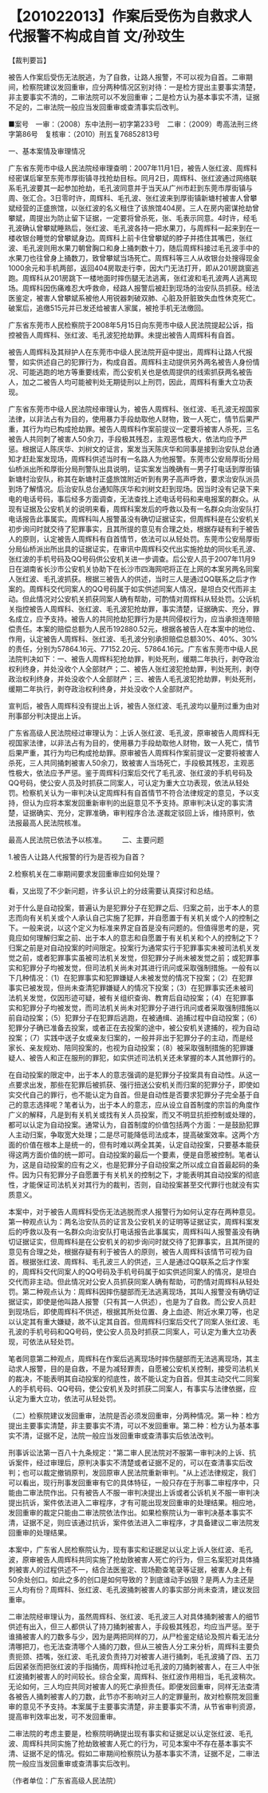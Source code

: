 # 【201022013】作案后受伤为自救求人代报警不构成自首 文/孙玟生

【裁判要旨】

被告人作案后受伤无法脱逃，为了自救，让路人报警，不可以视为自首。二审期间，检察院建议发回重审，应分两种情况区别对待：一是检方提出主要事实清楚，非主要事实不清的，二审法院可以不发回重审；二是检方认为基本事实不清，证据不足的，二审法院一般应当发回重审或查清事实后改判。

■案号　一审：（2008）东中法刑一初字第233号　二审：（2009）粤高法刑三终字第86号　复核审：（2010）刑五复76852813号

一、基本案情及审理情况

广东省东莞市中级人民法院经审理查明：2007年11月1日，被告人张红波、周辉科经密谋后窜至东莞市厚街镇寻找抢劫目标。同月2日，周辉科、张红波通过网络联系毛孔波要其一起参加抢劫，毛孔波同意并于当天从广州市赶到东莞市厚街镇与周、张汇合。3日零时许，周辉科、毛孔波、张红波来到厚街镇新塘村被害人曾攀斌经营的正盛旅馆，以张红波的名义租住了该旅馆404房。三人在房内密谋抢劫曾攀斌，周提出为防止留下证据，一定要将曾杀死，张、毛表示同意。4时许，经毛孔波确认曾攀斌睡熟后，张红波、毛孔波各持一把水果刀，与周辉科一起来到在一楼收银台睡觉的曾攀斌身边。周辉科上前卡住曾攀斌的脖子并捂住其嘴巴，张红波、毛孔波则用水果刀朝曾胸口和身上捅刺数十刀，随后周辉科接过毛孔波手中的水果刀也往曾身上捅数刀，致曾攀斌当场死亡。周辉科等三人从收银台处搜得现金1000余元和手机两部，返回404房取走行李，因大门无法打开，即从201房跳窗逃跑。周辉科从201房跳下一楼地面时摔伤腿无法逃离，张红波和毛孔波两人逃离现场。周辉科因伤痛难忍大呼救命，经路人报警后被赶到现场的治安队员抓获。经法医鉴定，被害人曾攀斌系被他人用锐器刺破双肺、心脏及肝脏致失血性休克死亡。破案后，追缴515元并已发还给被害人家属，被抢手机无法缴回。

广东省东莞市人民检察院于2008年5月15日向东莞市中级人民法院提起公诉，指控被告人周辉科、张红波、毛孔波犯抢劫罪。未提出被告人周辉科有自首。

被告人周辉科及其辩护人在东莞市中级人民法院开庭中提出，周辉科让路人代报警，如实供述自己的犯罪行为，构成自首。周辉科主动提供另外两名被告人身份情况、可能逃跑的地方等重要线索，而公安机关也是依周提供的线索抓获两名被告人，加之二被告人均可能被判处无期徒刑以上刑罚，因此，周辉科有重大立功表现。

广东省东莞市中级人民法院经审理认为，被告人周辉科、张红波、毛孔波无视国家法律，以非法占有为目的，使用暴力手段劫取他人财物，致一人死亡，情节后果严重，其行为均已构成抢劫罪。被告人周辉科作案前提议一定要将被害人杀死，三名被告人共同刺了被害人50余刀，手段极其残忍，主观恶性极大，依法均应予严惩。根据证人陈庆华、刘树文的证言，案发当天陈庆华和同事是接到治安队总台通知才赶赴案发现场，周辉科供述当时有一名路人为他报警。东莞市公安局厚街分局仙桥派出所和厚街分局刑警队出具说明，证实案发当晚确有一男子打电话到厚街镇新塘村治安队，称其在新塘村正盛旅馆附近听到有男子高声呼救，要求治安队派员到场了解情况。后治安队总台通知陈庆华和刘树文赶到现场。因当时没有记录下来电的电话号码，事后经多方面调查，无法查找上述电话号码和来电报案的群众。从现有证据及公安机关的说明来看，周辉科案发后的呼救以及有一名群众向治安队打电话报告此事属实。周辉科叫人报警虽没有确切证据证实，但周辉科是在公安机关初步询问时就交待了犯罪事实，且其所提的意见有合理之处，根据存疑有利于被告人的原则，认定被告人周辉科有自首情节，依法可以从轻处罚。东莞市公安局厚街分局仙桥派出所出具的证据证实，在审讯中周辉科交代出实施抢劫的同伙毛孔波、张红波的手机号码及QQ号码供公安机关进一步调查。后公安人员于2007年11月9日在湖南省长沙市公安机关协助下在长沙市四海网吧将正在上网的本案另两名同案人张红波、毛孔波抓获。根据三被告人的供述，当时三人是通过QQ联系之后才作案的。周辉科交代同案人的QQ号码属于如实供述同案人情况，是坦白交代而非主动。但此情况对公安机关抓获同案人确有帮助，可酌情对周辉科从轻处罚。公诉机关指控被告人周辉科、张红波、毛孔波犯抢劫罪，事实清楚，证据确实、充分，罪名成立，应予支持。被告人的共同抢劫犯罪行为是共同侵权行为，应当承担连带赔偿责任。本案的赔偿总额为人民币192880.52元，根据各被告人在本案中的地位、作用，认定被告人周辉科、张红波、毛孔波分别承担赔偿总额30%、40%、30%的责任，分别为57864.16元、77152.20元、57864.16元。广东省东莞市中级人民法院判决如下：一、被告人周辉科犯抢劫罪，判处死刑，缓期二年执行，剥夺政治权利终身，并处没收个人全部财产；二、被告人张红波犯抢劫罪，判处死刑，剥夺政治权利终身，并处没收个人全部财产；三、被告人毛孔波犯抢劫罪，判处死刑，缓期二年执行，剥夺政治权利终身，并处没收个人全部财产。

宣判后，被告人周辉科没有提出上诉，被告人张红波、毛孔波均以量刑过重为由对刑事部分判决提出上诉。

广东省高级人民法院经过审理认为：上诉人张红波、毛孔波，原审被告人周辉科无视国家法律，以非法占有为目的，使用暴力手段劫取他人财物，致一人死亡，情节后果严重，其行为均已构成抢劫罪。原审被告人周辉科作案前提议一定要将被害人杀死，三人共同捅刺被害人50余刀，致被害人当场死亡，手段极其残忍，主观恶性极大，依法应予严惩。鉴于周辉科归案后交代了毛孔波、张红波的手机号码及QQ号码，使公安人员及时抓获二同案人，可认定为重大立功表现，依法从轻处罚。检察机关认为一审判决认定周辉科有自首情节不符合法律规定的意见，予以支持，但认为应将本案发回重新审判的出庭意见不予支持。原审判决认定的事实清楚，证据确实、充分，定罪准确，审判程序合法.遂裁定驳回上诉，维持原判，依法报最高人民法院核准。

最高人民法院已依法予以核准。 　　二、主要问题

1.被告人让路人代报警的行为是否视为自首？

2.检察机关在二审期间要求发回重审应如何处理？

看，又出现了不少新问题，许多认识上的分歧需要认真探讨和总结。

对于什么是自动投案，普遍认为是犯罪分子在犯罪之后、归案之前，出于本人的意志而向有关机关或个人承认自己实施了犯罪，并自愿置于有关机关或个人的控制之下。一般来说，以这个定义为标准来界定自首是没有问题的。但值得思考的是，究竟应如何理解归案之前、出于本人的意志和自愿置于有关机关和个人的控制之下？归案之前是对自动投案的时间限定。投案行为通常实行于犯罪事实未被司法机关发觉之前，或者犯罪事实虽被司法机关发觉，但犯罪分子尚未被发觉之前；或犯罪事实和犯罪分子均被发觉，但司法机关尚未对其进行讯问或采取强制措施。一般有以下几种情况：（1）在犯罪事实和犯罪嫌疑人未被发觉的情况下投案；（2）在犯罪事实已被发现，但尚未查清犯罪嫌疑人的情况下投案；（3）在犯罪事实还未被司法机关发觉，仅因形迹可疑，被有关组织查询、教育后自动投案；（4）在犯罪事实和犯罪分子均被发觉，而司法机关尚未对犯罪分子进行讯问或者采取强制措施以前自动投案；（5）犯罪分子在犯罪后逃跑，在被通缉、追捕过程中自动投案；（6）犯罪分子确已准备去投案，或者正在去投案的途中，被公安机关逮捕的，视为自动投案；（7）实践中送子女或亲友归案的，一般并非出于犯罪分子的主动，而是经家长、亲友规劝、陪同投案的，也视为自动投案；（8）被采取强制措施的犯罪嫌疑人、被告人和正在服刑的罪犯，如实供述司法机关还未掌握的本人其他罪行的。

在自动投案的限定中，出于本人的意志强调的是犯罪分子投案具有自动性。从这一点要求出发，那些在犯罪后被抓获、强行扭送公安机关而归案的犯罪分子，即使如实交代自己的罪行，也不能认定为自首。但是自动性是否要求犯罪分子完全基于自己的意志选择呢？笔者认为，出于本人的意志，应从设立自首制度的宗旨的角度作广义的解释，凡是到有关机关或找有关人员投案，而又不明显抗拒控制或处理的，都可以认定为自动投案。通常认为，自首制度的价值包括两个方面：一是鼓励犯罪人主动归案，争取宽大处理；二是尽可能降低司法成本，提高破案效率。这两个方面的价值在根本上是统一的，但有时难以两全其美，认定自动投案，只要基本能获得这两方面价值的统一即可。自动投案的最后一个要素，便是自愿被控制。笔者认为，这是自动投案的应有之义，也是犯罪分子自动投案之所以成立自首最起码的条件。因为只有犯罪分子自愿置于有关机关的控制之下，才能表明其自动投案的彻底性，才能保证司法机关对其行为的裁判，否则，自动投案甚至交代罪行也就没有实质意义。

本案中，对于被告人周辉科受伤无法逃脱而求人报警行为如何认定存在两种意见。第一种观点认为：两名治安队员的证言及公安机关的证明等证据证实，周辉科案发后的呼救以及有一名群众向治安队打电话报告此事属实，周辉科叫人报警虽没有确切证据证实，但周辉科是在公安机关的初步询问时就交待了犯罪事实，且其所提的意见有合理之处，根据存疑有利于被告人的原则，被告人周辉科该情节可视为自首。根据张红波、周辉科、毛孔波三人的供述，三人是通过QQ联系之后才作案的，周辉科交代同案人的QQ号码及手机号码属于如实供述同案人的情况，是坦白交代而非主动。但此情况对公安人员抓获同案人确有帮助，可酌情对周辉科从轻处罚。第二种观点认为：周辉科因摔伤腿部而无法逃离现场，其叫人报警没有确切证据证实，即使是他叫路人报警（只有其一人供述），也是为了自救。而公安人员赶到现场后，即使周辉科不供述，根据其所处位置、身上血迹、附近水果刀等，也足以认定其有重大嫌疑，故不认定其自首。但周辉科归案后交代了同案人张红波、毛孔波的手机号码和QQ号码，使公安人员及时抓获二同案人，可认定为重大立功表现，可依法从轻处罚。

笔者同意第二种观点，周辉科在作案后逃离现场时摔伤腿部而无法逃离现场，其主动求人报警，目的是自救，不是为减轻罪责，自愿被公安机关控制，接受司法机关的裁决，不能表明其自动投案的彻底性，故不能认定为自首。但其主动交代二同案人的手机号码、QQ号码，使公安机关及时抓获二同案人，有事实与法律依据，应认定为重大立功，依法可从轻处罚。

（二）检察院建议发回重审，法院是否必须发回重审，分两种情况。第一种：检方提出主要事实清楚，非主要事实不清，可以不发回重审。第二种：检方认为基本事实不清，证据不足，法院一般应当发回重审或查清事实后依法改判。

刑事诉讼法第一百八十九条规定："第二审人民法院对不服第一审判决的上诉、抗诉案件，经过审理后，原判决事实不清楚或者证据不足的，可以在查清事实后改判；也可以裁定撤销原判，发回原审人民法院重新审判。"从上述法律规定，我们可以看出，现行刑事发回重审有它的具体特征，一般只存在于刑事二审程序中，只能由二审法院作出。只有被告人不服一审判决提出上诉或者公诉机关不服一审判决提出抗诉，案件依法进入二审程序，才有可能出现发回重审的处理结果。相应地，发回重审的裁定只能由二审法院依法作出。如果检察院认为一审判决基本事实不清，证据不足，则应该通过抗诉，案件依法进入二审程序，才具备建议二审法院发回重审的处理结果。

本案中，广东省人民检察院认为，现有事实和证据足以认定上诉人张红波、毛孔波，原审被告人周辉科共同实施了抢劫致被害人死亡的行为，但三名案犯对具体捅刺被害人的过程供述不一，结合法医鉴定、现场勘查笔录等证据，被害人身上有50余处创口。如此之多的创口是如何导致的？到底谁动手凶狠？是两人为主还是三人均有份？周辉科、张红波、毛孔波捅刺被害人的事实部分尚未查清，建议发回重审。

二审法院经审理认为，虽然周辉科、张红波、毛孔波三人对具体捅刺被害人的细节供述有出入，但三人都供认了持刀捅刺被害人，手段极其残忍，均应当严惩。至于谁捅被害人的刀数多与少，因为是两把同样的刀，从尸检鉴定结论及照片看无法分清哪把刀，也无法查清哪个人捅的刀数，但从三被告人分工来分析，周辉科主要负责扼颈、捂嘴，张红波、毛孔波负责持刀对被害人进行捅刺，毛孔波捅了四、五刀后因紧张而把张红波的手指捅伤，周辉科抢过毛孔波的刀捅刺被害人，在三人中张红波捅刺被害人的时间较长。综合全案，周辉科、张红波作用相当，毛孔波稍次。无论如何，三人均应共同对被害人的死亡承担责任。即便发回重审，同样无法查清各被告人捅刺被害人的刀数，此节亦不影响对三人的定罪量刑，故对检察院发回重审的意见不予支持。本案属于主要事实清楚，非主要事实不清，从节省审判资源，提高审判效率出发，可不发回重审。

二审法院的考虑主要是，检察院明确提出现有事实和证据足以认定张红波、毛孔波、周辉科共同实施了抢劫致被害人死亡的行为，可见本案中不存在基本事实不清、证据不足的情况。假如二审期间检察院认为基本事实不清，证据不足，二审法院一般应当发回重审或查清事实后改判。

（作者单位：广东省高级人民法院）
